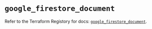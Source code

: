 # `google_firestore_document`

Refer to the Terraform Registory for docs: [`google_firestore_document`](https://registry.terraform.io/providers/hashicorp/google/5.29.0/docs/resources/firestore_document).
